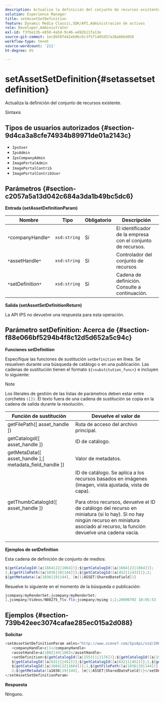 ```yaml
---
description: Actualiza la definición del conjunto de recursos existente.
solution: Experience Manager
title: setAssetSetDefinition
feature: Dynamic Media Classic,SDK/API,Administración de activos
role: Developer,Administrator
exl-id: f3fbe13b-e650-4a5d-9c46-a492b11fa13e
source-git-commit: 1ec8b59f442eb96c6c3f5f1405d57a38a86bd056
workflow-type: tm+mt
source-wordcount: '211'
ht-degree: 6%

---
```


# setAssetSetDefinition{#setassetsetdefinition}

Actualiza la definición del conjunto de recursos existente.

Sintaxis

## Tipos de usuarios autorizados {#section-9d4ca3a8cfe74934b89971de01a2143c}

* `IpsUser`
* `IpsAdmin`
* `IpsCompanyAdmin`
* `ImagePortalAdmin`
* `ImagePortalContrib`
* `ImagePortalContribUser`

## Parámetros {#section-c2057a5a13d042c684a3da1b49bc5dc6}

**Entrada (setAssetDefinitionParam)**

| Nombre | Tipo | Obligatorio | Descripción |
|---|---|---|---|
| `*`companyHandle`*` | `xsd:string` | Sí | El identificador de la empresa con el conjunto de recursos. |
| `*`assetHandle`*` | `xsd:string` | Sí | Controlador del conjunto de recursos |
| `*`setDefinition`*` | `xsd:string` | Sí | Cadena de definición. Consulte a continuación. |

**Salida (setAssetSetDefinitionReturn)**

La API IPS no devuelve una respuesta para esta operación.

## Parámetro setDefinition: Acerca de {#section-f88e066bf5294b4f8c12d5d652a5c94c}

**Funciones setDefinition**

Especifique las funciones de sustitución `setDefinition` en línea. Se resuelven durante una búsqueda de catálogo o en una publicación. Las cadenas de sustitución tienen el formato `${<substitution_func>}` e incluyen lo siguiente:

>[!NOTE]
>
>Los literales de gestión de las listas de parámetros deben estar entre corchetes `([])`. El texto fuera de una cadena de sustitución se copia en la cadena de salida durante la resolución.

<table id="table_A93D2C273B694C289208AA926B2597CD"> 
 <thead> 
  <tr> 
   <th colname="col1" class="entry"> Función de sustitución </th> 
   <th colname="col2" class="entry"> Devuelve el valor de </th> 
  </tr> 
 </thead>
 <tbody> 
  <tr> 
   <td colname="col1"> <span class="codeph"> getFilePath([  <span class="varname"> asset_handle  </span>])  </span> </td> 
   <td colname="col2"> Ruta de acceso del archivo principal. </td> 
  </tr> 
  <tr> 
   <td colname="col1"> <span class="codeph"> getCatalogd([  <span class="varname"> asset_handle  </span>])  </span> </td> 
   <td colname="col2"> ID de catálogo. </td> 
  </tr> 
  <tr> 
   <td colname="col1"> <span class="codeph"> getMetaData([  <span class="varname"> asset_handle  </span>],[  <span class="varname"> metadata_field_handle  </span>])  </span> </td> 
   <td colname="col2"> Valor de metadatos. </td> 
  </tr> 
  <tr> 
   <td colname="col1"> <span class="codeph"> getThumbCatalogId([  <span class="varname"> asset_handle  </span>])  </span> </td> 
   <td colname="col2"> ID de catálogo. Se aplica a los recursos basados en imágenes (imagen, vista ajustada, vista de capa). <p>Para otros recursos, devuelve el ID de catálogo del recurso en miniatura (si lo hay). Si no hay ningún recurso en miniatura asociado al recurso, la función devuelve una cadena vacía. </p> </td> 
  </tr> 
 </tbody> 
</table>

**Ejemplos de setDefinition**

Esta cadena de definición de conjunto de medios:

```java
${getCatalogId([a|1664|22|1664])};${getCatalogId([a|1664|22|1664])}; 
1,${getFilePath([a|1036|19|144])};${getCatalogId([a|452|1|433])};2; 
${getMetadata([a|1036|19|144], [m|1|ASSET|SharedDateField])}
```

Resuelve lo siguiente en el momento de la búsqueda o publicación:

```java
jcompany/myRenderSet;jcompany/myRenderSet; 
1,jcompany/Videos/N08275_flv.flv;jcompany/myimg-1;2;20090703 10:05:53
```

## Ejemplos {#section-739b42eec3074cafae285ec015a2d088}

**Solicitar**

```java
<setAssetSetDefinitionParam xmlns="http://www.scene7.com/IpsApi/xsd/2009-07-31"> 
   <companyHandle>c|1</companyHandle> 
   <assetHandle>a|1802|44|1802</assetHandle> 
   <setDefinition>${getCatalogId([a|1553|1|1176])};${getCatalogId([a|1553|1|1176])};1;img1, 
   ${getCatalogId([a|632|1|452])};${getCatalogId([a|632|1|452])};1,${getCatalogId([a|1664|22|1664])}; 
   ${getCatalogId([a|1664|22|1664])};1,${getFilePath([a|1036|19|144])};${getCatalogId([ a|452|1|433])}; 
   2;${getMetadata([a1036|19|144], [m|1|ASSET|SharedDateField])}</setDefinition> 
</setAssetSetDefinitionParam>
```

**Respuesta**

Ninguno.
